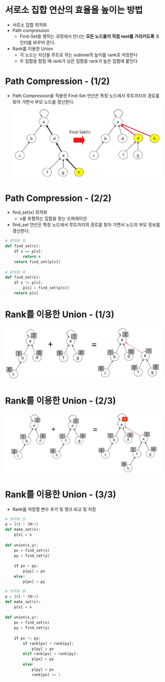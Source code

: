 # 서로소 집합 연산의 효율을 높이는 방법
- 서로소 집합 최적화
- Path compression
    - Find-Set을 행하는 과정에서 만나는 **모든 노드들이 직접 root를 가리키도록** 포인터를 바꾸어 준다.
- Rank를 이용한 Union
    - 각 노드는 자신을 루트로 하는 subtree의 높이를 rank로 저장한다
    - 두 집합을 합칠 때 rank가 낮은 집합을 rank가 높은 집합에 붙인다

# Path Compression - (1/2)
- Path Compression을 적용한 Find-Set 연산은 특정 노드에서 루트까지의 경로를 찾아 가면서 부모 노드를 갱신한다.
![alt text](image-9.png)

# Path Compression - (2/2)
- find_set(x) 최적화
    - x를 포함하는 집합을 찾는 오퍼레이션
- find_set 연산은 특정 노드에서 루트까지의 경로를 찾아 가면서 노드의 부모 정보를 갱신한다.
```python
# 최적화 전
def find_set(x):
    if x == p[x]:
        return x
    return find_set(p[x])

# 최적화 후
def find_set(x):
    if x != p[x]:
        p[x] = find_set(p[x])
    return p[x]
```

# Rank를 이용한 Union - (1/3)
![alt text](image-10.png)

# Rank를 이용한 Union - (2/3)
![alt text](image-11.png)

# Rank를 이용한 Union - (3/3)
- Rank를 저장할 변수 추가 및 랭크 비교 및 저장
```python
# 최적화 전
p = [0] * (N+1)
def make_set(x):
    p[x] = x

def union(x,y):
    px = find_set(x)
    py = find_set(y)

    if px < py:
        p[py] = px
    else:
        p[px] = py
```

```python
# 최적화 후
p = [0] * (N+1)
def make_set(x):
    p[x] = x

def union(x,y):
    px = find_set(x)
    py = find_set(y)

    if px != py:
        if rank[px] > rank[py]:
            p[py] = px
        elif rank[px] < rank[py]:
            p[px] = py
        else:
            p[py] = px
            rank[px] += 1
```